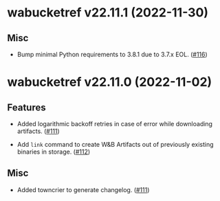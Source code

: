 [comment]: # (Please do not modify this file)
[comment]: # (Put your comments to changelog.d and it will be moved to changelog in next release)
[comment]: # (Clear the text on make release for canceling the release)

[comment]: # (towncrier release notes start)

wabucketref v22.11.1 (2022-11-30)
=================================


Misc
----


- Bump minimal Python requirements to 3.8.1 due to 3.7.x EOL. ([#116](https://github.com/neuro-inc/mlops-wandb-bucket-ref/issues/116))


wabucketref v22.11.0 (2022-11-02)
=================================


Features
--------


- Added logarithmic backoff retries in case of error while downloading artifacts. ([#111](https://github.com/neuro-inc/mlops-wandb-bucket-ref/issues/111))

- Add `link` command to create W&B Artifacts out of previously existing binaries in storage. ([#112](https://github.com/neuro-inc/mlops-wandb-bucket-ref/issues/112))


Misc
----


- Added towncrier to generate changelog. ([#111](https://github.com/neuro-inc/mlops-wandb-bucket-ref/issues/111))
